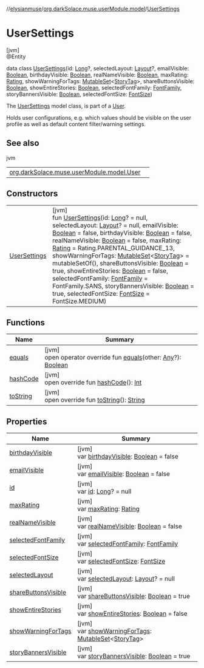 //[elysianmuse](../../../index.md)/[org.darkSolace.muse.userModule.model](../index.md)/[UserSettings](index.md)

# UserSettings

[jvm]\
@Entity

data class [UserSettings](index.md)(id: [Long](https://kotlinlang.org/api/latest/jvm/stdlib/kotlin/-long/index.html)?, selectedLayout: [Layout](../../org.darkSolace.muse.layoutModule.model/-layout/index.md)?, emailVisible: [Boolean](https://kotlinlang.org/api/latest/jvm/stdlib/kotlin/-boolean/index.html), birthdayVisible: [Boolean](https://kotlinlang.org/api/latest/jvm/stdlib/kotlin/-boolean/index.html), realNameVisible: [Boolean](https://kotlinlang.org/api/latest/jvm/stdlib/kotlin/-boolean/index.html), maxRating: [Rating](../../org.darkSolace.muse.storyModule.model/-rating/index.md), showWarningForTags: [MutableSet](https://kotlinlang.org/api/latest/jvm/stdlib/kotlin.collections/-mutable-set/index.html)&lt;[StoryTag](../../org.darkSolace.muse.storyModule.model/-story-tag/index.md)&gt;, shareButtonsVisible: [Boolean](https://kotlinlang.org/api/latest/jvm/stdlib/kotlin/-boolean/index.html), showEntireStories: [Boolean](https://kotlinlang.org/api/latest/jvm/stdlib/kotlin/-boolean/index.html), selectedFontFamily: [FontFamily](../../org.darkSolace.muse.layoutModule.model/-font-family/index.md), storyBannersVisible: [Boolean](https://kotlinlang.org/api/latest/jvm/stdlib/kotlin/-boolean/index.html), selectedFontSize: [FontSize](../../org.darkSolace.muse.layoutModule.model/-font-size/index.md))

The [UserSettings](index.md) model class, is part of a [User](../-user/index.md).

Holds user configurations, e.g. which values should be visible on the user profile as well as default content filter/warning settings.

## See also

jvm

| | |
|---|---|
| [org.darkSolace.muse.userModule.model.User](../-user/index.md) |  |

## Constructors

| | |
|---|---|
| [UserSettings](-user-settings.md) | [jvm]<br>fun [UserSettings](-user-settings.md)(id: [Long](https://kotlinlang.org/api/latest/jvm/stdlib/kotlin/-long/index.html)? = null, selectedLayout: [Layout](../../org.darkSolace.muse.layoutModule.model/-layout/index.md)? = null, emailVisible: [Boolean](https://kotlinlang.org/api/latest/jvm/stdlib/kotlin/-boolean/index.html) = false, birthdayVisible: [Boolean](https://kotlinlang.org/api/latest/jvm/stdlib/kotlin/-boolean/index.html) = false, realNameVisible: [Boolean](https://kotlinlang.org/api/latest/jvm/stdlib/kotlin/-boolean/index.html) = false, maxRating: [Rating](../../org.darkSolace.muse.storyModule.model/-rating/index.md) = Rating.PARENTAL_GUIDANCE_13, showWarningForTags: [MutableSet](https://kotlinlang.org/api/latest/jvm/stdlib/kotlin.collections/-mutable-set/index.html)&lt;[StoryTag](../../org.darkSolace.muse.storyModule.model/-story-tag/index.md)&gt; = mutableSetOf(), shareButtonsVisible: [Boolean](https://kotlinlang.org/api/latest/jvm/stdlib/kotlin/-boolean/index.html) = true, showEntireStories: [Boolean](https://kotlinlang.org/api/latest/jvm/stdlib/kotlin/-boolean/index.html) = false, selectedFontFamily: [FontFamily](../../org.darkSolace.muse.layoutModule.model/-font-family/index.md) = FontFamily.SANS, storyBannersVisible: [Boolean](https://kotlinlang.org/api/latest/jvm/stdlib/kotlin/-boolean/index.html) = true, selectedFontSize: [FontSize](../../org.darkSolace.muse.layoutModule.model/-font-size/index.md) = FontSize.MEDIUM) |

## Functions

| Name | Summary |
|---|---|
| [equals](equals.md) | [jvm]<br>open operator override fun [equals](equals.md)(other: [Any](https://kotlinlang.org/api/latest/jvm/stdlib/kotlin/-any/index.html)?): [Boolean](https://kotlinlang.org/api/latest/jvm/stdlib/kotlin/-boolean/index.html) |
| [hashCode](hash-code.md) | [jvm]<br>open override fun [hashCode](hash-code.md)(): [Int](https://kotlinlang.org/api/latest/jvm/stdlib/kotlin/-int/index.html) |
| [toString](to-string.md) | [jvm]<br>open override fun [toString](to-string.md)(): [String](https://kotlinlang.org/api/latest/jvm/stdlib/kotlin/-string/index.html) |

## Properties

| Name | Summary |
|---|---|
| [birthdayVisible](birthday-visible.md) | [jvm]<br>var [birthdayVisible](birthday-visible.md): [Boolean](https://kotlinlang.org/api/latest/jvm/stdlib/kotlin/-boolean/index.html) = false |
| [emailVisible](email-visible.md) | [jvm]<br>var [emailVisible](email-visible.md): [Boolean](https://kotlinlang.org/api/latest/jvm/stdlib/kotlin/-boolean/index.html) = false |
| [id](id.md) | [jvm]<br>var [id](id.md): [Long](https://kotlinlang.org/api/latest/jvm/stdlib/kotlin/-long/index.html)? = null |
| [maxRating](max-rating.md) | [jvm]<br>var [maxRating](max-rating.md): [Rating](../../org.darkSolace.muse.storyModule.model/-rating/index.md) |
| [realNameVisible](real-name-visible.md) | [jvm]<br>var [realNameVisible](real-name-visible.md): [Boolean](https://kotlinlang.org/api/latest/jvm/stdlib/kotlin/-boolean/index.html) = false |
| [selectedFontFamily](selected-font-family.md) | [jvm]<br>var [selectedFontFamily](selected-font-family.md): [FontFamily](../../org.darkSolace.muse.layoutModule.model/-font-family/index.md) |
| [selectedFontSize](selected-font-size.md) | [jvm]<br>var [selectedFontSize](selected-font-size.md): [FontSize](../../org.darkSolace.muse.layoutModule.model/-font-size/index.md) |
| [selectedLayout](selected-layout.md) | [jvm]<br>var [selectedLayout](selected-layout.md): [Layout](../../org.darkSolace.muse.layoutModule.model/-layout/index.md)? = null |
| [shareButtonsVisible](share-buttons-visible.md) | [jvm]<br>var [shareButtonsVisible](share-buttons-visible.md): [Boolean](https://kotlinlang.org/api/latest/jvm/stdlib/kotlin/-boolean/index.html) = true |
| [showEntireStories](show-entire-stories.md) | [jvm]<br>var [showEntireStories](show-entire-stories.md): [Boolean](https://kotlinlang.org/api/latest/jvm/stdlib/kotlin/-boolean/index.html) = false |
| [showWarningForTags](show-warning-for-tags.md) | [jvm]<br>var [showWarningForTags](show-warning-for-tags.md): [MutableSet](https://kotlinlang.org/api/latest/jvm/stdlib/kotlin.collections/-mutable-set/index.html)&lt;[StoryTag](../../org.darkSolace.muse.storyModule.model/-story-tag/index.md)&gt; |
| [storyBannersVisible](story-banners-visible.md) | [jvm]<br>var [storyBannersVisible](story-banners-visible.md): [Boolean](https://kotlinlang.org/api/latest/jvm/stdlib/kotlin/-boolean/index.html) = true |
